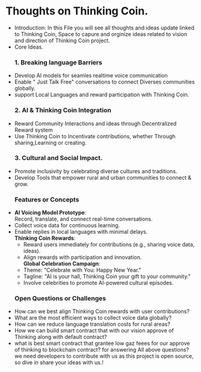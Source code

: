 # Thoughts on Thinking Coin.
* Introduction:
In this File you will see all thoughts and ideas update linked to Thinking Coin,
Space to capure and orginize ideas related to vision and direction of Thinking Coin project.
* Core Ideas.
  ### 1. Breaking language Barriers
- Develop AI models for seamles realtime voice communication
- Enable " Just Talk Free" conversations to connect Diverses communities globally.
- support Local Languages and reward participation with Thinking Coin.
  ### 2. AI & Thinking Coin Integration
- Reward Community Interactions and ideas through Decentralized Reward system
- Use Thinking Coin to Incentivate contributions, whether Through sharing,Learning or creating.
  ### 3. Cultural and Social Impact.
- Promote inclusivity by celebrating diverse cultures and traditions.
- Develop Tools that empower rural and urban communities to connect & grow.
  ### Features or Concepts  
- **AI Voicing Model Prototype**:  
  Record, translate, and connect real-time conversations.  
- Collect voice data for continuous learning.  
- Enable replies in local languages with minimal delays.  
 **Thinking Coin Rewards**:  
  - Reward users immediately for contributions (e.g., sharing voice data, ideas).  
  - Align rewards with participation and innovation.  
 **Global Celebration Campaign**:  
  - Theme: "Celebrate with You: Happy New Year."  
  - Tagline: "AI is your hall, Thinking Coin your gift to your community."  
  - Involve celebrities to promote AI-powered cultural episodes.
  ### Open Questions or Challenges  
- How can we best align Thinking Coin rewards with user contributions?  
- What are the most efficient ways to collect voice data globally?  
- How can we reduce language translation costs for rural areas?
- How we can build smart contract that with our vision approve of Thinking along with default contract?
- what is best smart contract that grantee low gaz feees for our approve of thinking to blockchain contract?
  for answering All above questions? we need developers to contribute with us as this project is open source, so dive in share your ideas with us.!
